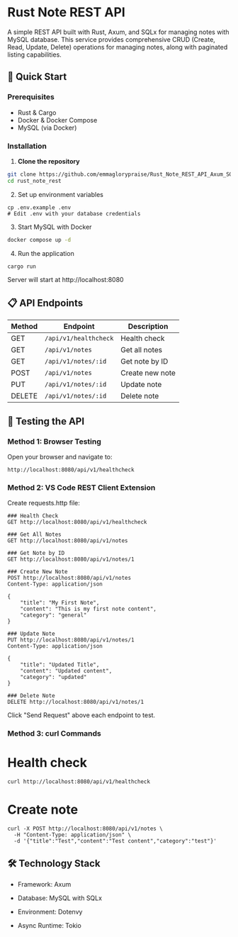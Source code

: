 # Rust Note REST API

A simple REST API built with Rust, Axum, and SQLx for managing notes with MySQL database. This service provides comprehensive CRUD (Create, Read, Update, Delete) operations for managing notes, along with paginated listing capabilities.

## 🚀 Quick Start

### Prerequisites
- Rust & Cargo
- Docker & Docker Compose
- MySQL (via Docker)

### Installation

1. **Clone the repository**
```bash
git clone https://github.com/emmaglorypraise/Rust_Note_REST_API_Axum_SQLx.git
cd rust_note_rest
```

2. Set up environment variables

```
cp .env.example .env
# Edit .env with your database credentials
```

3. Start MySQL with Docker
```bash
docker compose up -d
```

4. Run the application
```bash
cargo run
```

Server will start at http://localhost:8080

## 📋 API Endpoints

| Method | Endpoint | Description |
|--------|----------|-------------|
| GET | `/api/v1/healthcheck` | Health check |
| GET | `/api/v1/notes` | Get all notes |
| GET | `/api/v1/notes/:id` | Get note by ID |
| POST | `/api/v1/notes` | Create new note |
| PUT | `/api/v1/notes/:id` | Update note |
| DELETE | `/api/v1/notes/:id` | Delete note |


## 🧪 Testing the API
### Method 1: Browser Testing
Open your browser and navigate to:

```
http://localhost:8080/api/v1/healthcheck
```

### Method 2: VS Code REST Client Extension
Create requests.http file:
```
### Health Check
GET http://localhost:8080/api/v1/healthcheck

### Get All Notes
GET http://localhost:8080/api/v1/notes

### Get Note by ID
GET http://localhost:8080/api/v1/notes/1

### Create New Note
POST http://localhost:8080/api/v1/notes
Content-Type: application/json

{
    "title": "My First Note",
    "content": "This is my first note content",
    "category": "general"
}

### Update Note
PUT http://localhost:8080/api/v1/notes/1
Content-Type: application/json

{
    "title": "Updated Title",
    "content": "Updated content",
    "category": "updated"
}

### Delete Note
DELETE http://localhost:8080/api/v1/notes/1
```

Click "Send Request" above each endpoint to test.

### Method 3: curl Commands

# Health check
```
curl http://localhost:8080/api/v1/healthcheck
```

# Create note
```
curl -X POST http://localhost:8080/api/v1/notes \
  -H "Content-Type: application/json" \
  -d '{"title":"Test","content":"Test content","category":"test"}'
```

## 🛠️ Technology Stack
- Framework: Axum

- Database: MySQL with SQLx

- Environment: Dotenvy

- Async Runtime: Tokio

